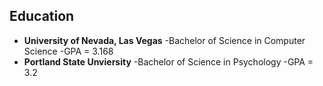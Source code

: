 ## Education
  - **University of Nevada, Las Vegas**
      -Bachelor of Science in Computer Science
      -GPA = 3.168
  - **Portland State Unviersity**
      -Bachelor of Science in Psychology
      -GPA = 3.2